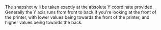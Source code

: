 The snapshot will be taken exactly at the absolute Y coordinate provided.  Generally the Y axis runs from front to back if you're looking at the front of the printer, with lower values being towards the front of the printer, and higher values being towards the back.
